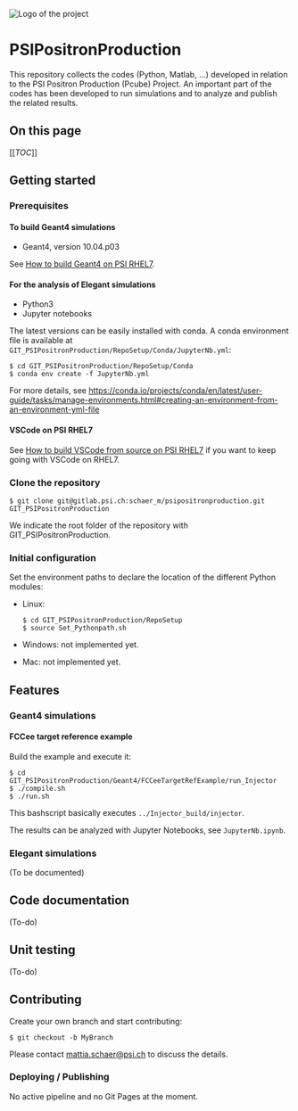 ![Logo of the project](Logo_Pcube.png)


# PSIPositronProduction

This repository collects the codes (Python, Matlab, ...) developed in relation to the PSI Positron Production (Pcube) Project.
An important part of the codes has been developed to run simulations and to analyze and publish the related results.


## On this page

[[_TOC_]]


## Getting started

### Prerequisites

#### To build Geant4 simulations

* Geant4, version 10.04.p03

See [How to build Geant4 on PSI RHEL7](Geant4OnPsiRhel7.md).


#### For the analysis of Elegant simulations

* Python3
* Jupyter notebooks

The latest versions can be easily installed with conda.
A conda environment file is available at `GIT_PSIPositronProduction/RepoSetup/Conda/JupyterNb.yml`:

```shell
$ cd GIT_PSIPositronProduction/RepoSetup/Conda
$ conda env create -f JupyterNb.yml
```

For more details, see https://conda.io/projects/conda/en/latest/user-guide/tasks/manage-environments.html#creating-an-environment-from-an-environment-yml-file


#### VSCode on PSI RHEL7

See [How to build VSCode from source on PSI RHEL7](VscodeOnPsiRhel7) if you want to keep going with VSCode on RHEL7.


### Clone the repository

```shell
$ git clone git@gitlab.psi.ch:schaer_m/psipositronproduction.git GIT_PSIPositronProduction
```

We indicate the root folder of the repository with GIT_PSIPositronProduction.


### Initial configuration

Set the environment paths to declare the location of the different Python modules:

* Linux:

  ```shell
  $ cd GIT_PSIPositronProduction/RepoSetup
  $ source Set_Pythonpath.sh
  ```

* Windows: not implemented yet.
* Mac: not implemented yet.


## Features

### Geant4 simulations

#### FCCee target reference example

Build the example and execute it:

```shell
$ cd GIT_PSIPositronProduction/Geant4/FCCeeTargetRefExample/run_Injector
$ ./compile.sh
$ ./run.sh
```

This bashscript basically executes `../Injector_build/injector`.

The results can be analyzed with Jupyter Notebooks, see `JupyterNb.ipynb`.


### Elegant simulations

(To be documented)


## Code documentation

(To-do)


## Unit testing

(To-do)


## Contributing

Create your own branch and start contributing:

```shell
$ git checkout -b MyBranch
```

Please contact mattia.schaer@psi.ch to discuss the details.


### Deploying / Publishing

No active pipeline and no Git Pages at the moment.

